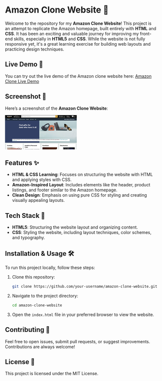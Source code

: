 
# Amazon Clone Website 🛒

Welcome to the repository for my **Amazon Clone Website**! This project is an attempt to replicate the Amazon homepage, built entirely with **HTML** and **CSS**. It has been an exciting and valuable journey for improving my front-end skills, especially in **HTML5** and **CSS**. While the website is not fully responsive yet, it's a great learning exercise for building web layouts and practicing design techniques.

## Live Demo 🚀
You can try out the live demo of the Amazon clone website here: [Amazon Clone Live Demo](https://github.com/tajwone17.github.io/amazon-clone/)

## Screenshot 📸
Here’s a screenshot of the **Amazon Clone Website**:

![Amazon Clone Screenshot](https://github.com/tajwone17/amazon-clone/blob/main/Images/project2.png)

## Features ✨
- **HTML & CSS Learning**: Focuses on structuring the website with HTML and applying styles with CSS.
- **Amazon-Inspired Layout**: Includes elements like the header, product listings, and footer similar to the Amazon homepage.
- **Clean Design**: Emphasis on using pure CSS for styling and creating visually appealing layouts.

## Tech Stack 🔧
- **HTML5**: Structuring the website layout and organizing content.
- **CSS**: Styling the website, including layout techniques, color schemes, and typography.

## Installation & Usage 🛠️
To run this project locally, follow these steps:

1. Clone this repository:
   ```bash
   git clone https://github.com/your-username/amazon-clone-website.git
   ```

2. Navigate to the project directory:
   ```bash
   cd amazon-clone-website
   ```

3. Open the `index.html` file in your preferred browser to view the website.

## Contributing 🤝
Feel free to open issues, submit pull requests, or suggest improvements. Contributions are always welcome!

## License 📄
This project is licensed under the MIT License.

